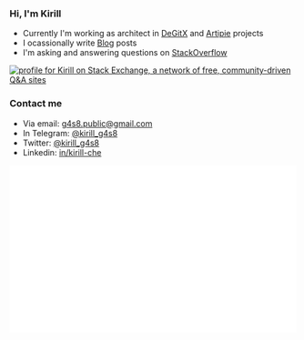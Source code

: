 ### Hi, I'm Kirill

- Currently I'm working as architect in [DeGitX] and [Artipie] projects
- I ocassionally write [Blog] posts
- I'm asking and answering questions on [StackOverflow]

<a href="https://stackexchange.com/users/1909497"><img src="https://stackexchange.com/users/flair/1909497.png" width="208" height="58" alt="profile for Kirill on Stack Exchange, a network of free, community-driven Q&amp;A sites" title="profile for Kirill on Stack Exchange, a network of free, community-driven Q&amp;A sites"></a>

### Contact me
 - Via email: [g4s8.public@gmail.com](mailto:g4s8.public@gmail.com)
 - In Telegram: [@kirill_g4s8](https://t.me/kirill_g4s8)
 - Twitter: [@kirill_g4s8](https://twitter.com/kirill_g4s8/)
 - Linkedin: [in/kirill-che]

[DeGitX]: https://github.com/cqfn/degitx
[Artipie]: https://github.com/artipie
[Blog]: https://www.g4s8.wtf
[StackOverflow]: https://stackoverflow.com/users/1723695/kirill
[in/kirill-che]: https://www.linkedin.com/in/kirill-che



<a href="https://github.com/g4s8"><img align="left" alt="Github Stats" src="https://raw.githubusercontent.com/g4s8/github-stats/master/generated/overview.svg"/></a>
